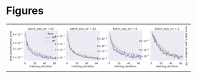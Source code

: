 
# Figures

|                                      |
|:-------------------------------------|
| ![](./batch_size-50-curve-best-.png) |

